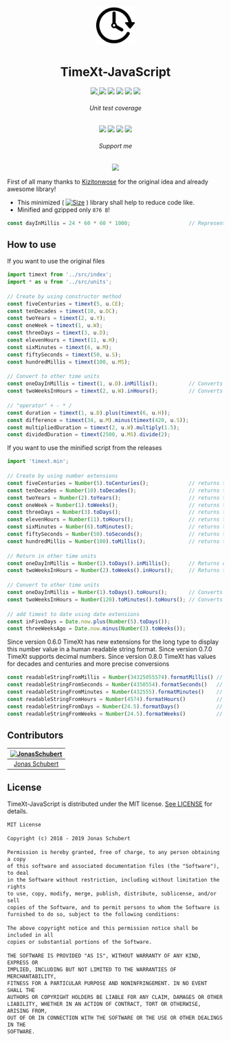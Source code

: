 <h1 align="center">
	<img width="90" src="logo.png" alt="timext">
</h1>

<p align="center"><h1 style="text-align: center;">TimeXt-JavaScript</h1></p>

<p align="center">
  <a href="https://www.npmjs.com/package/timext-js"><img src="https://img.shields.io/npm/v/timext-js.svg"/> <img src="https://img.shields.io/npm/dt/timext-js.svg"/></a>
  <a href="http://packagequality.com/#?package=timext-js"><img src="http://npm.packagequality.com/shield/timext-js.svg"/></a>
  <a href="https://opensource.org/licenses/MIT"><img src="https://img.shields.io/badge/License-MIT-blue.svg"/></a>
  <a href="http://makeapullrequest.com"><img src="https://img.shields.io/badge/PRs-welcome-brightgreen.svg"/></a>
  <a href="https://github.com/TimeXt/timext-JavaScript/"><img src="https://img.shields.io/github/stars/TimeXt/timext-JavaScript.svg"/></a>
</p>

<p align="center"><h6 style="text-align: center;">Unit test coverage</h6></p>

<p align="center">
  <a href="./test"><img src="https://img.shields.io/badge/Statements-100%25-green.svg"/></a>
  <a href="./test"><img src="https://img.shields.io/badge/Branch-79%25-yellow.svg"/></a>
  <a href="./test"><img src="https://img.shields.io/badge/Functions-100%25-green.svg"/></a>
  <a href="./test"><img src="https://img.shields.io/badge/Lines-100%25-green.svg"/></a>
</p>

<p align="center"><h6 style="text-align: center;">Support me</h6></p>

<p align="center">
  <a href="https://www.paypal.me/GuepardoApps"><img src="https://img.shields.io/badge/paypal-support-blue.svg"/></a>
</p>

First of all many thanks to [Kizitonwose](https://github.com/kizitonwose/Time) for the original idea and already awesome library!

- This minimized ( [![Size](https://img.shields.io/badge/size-4KB-green.svg)](releases/timext-2019-11-24-1.min.js) ) library shall help to reduce code like.
- Minified and gzipped only `876 B`!

```javascript
const dayInMillis = 24 * 60 * 60 * 1000;                   // Represent a day in milliseconds
```

## How to use

If you want to use the original files

```javascript
import timext from '../src/index';
import * as u from '../src/units';

// Create by using constructor method
const fiveCenturies = timext(5, u.CE);
const tenDecades = timext(10, u.DC);
const twoYears = timext(2, u.Y);
const oneWeek = timext(1, u.W);
const threeDays = timext(3, u.D);
const elevenHours = timext(11, u.H);
const sixMinutes = timext(6, u.M);
const fiftySeconds = timext(50, u.S);
const hundredMillis = timext(100, u.MS);

// Convert to other time units
const oneDayInMillis = timext(1, u.D).inMillis();          // Converts one day into milliseconds
const twoWeeksInHours = timext(2, u.W).inHours();          // Converts two weeks into hours

// "operator" + - * /
const duration = timext(1, u.D).plus(timext(6, u.H));
const difference = timext(34, u.M).minus(timext(420, u.S));
const multipliedDuration = timext(2, u.W).multiply(1.5);
const dividedDuration = timext(2500, u.MS).divide(2);

```

If you want to use the minified script from the releases

```javascript
import 'timext.min';

// Create by using number extensions
const fiveCenturies = Number(5).toCenturies();             // returns timext(5, u.CE)
const tenDecades = Number(10).toDecades();                 // returns timext(10, u.DC)
const twoYears = Number(2).toYears();                      // returns timext(2, u.Y)
const oneWeek = Number(1).toWeeks();                       // returns timext(1, u.W)
const threeDays = Number(3).toDays();                      // returns timext(3, u.D)
const elevenHours = Number(11).toHours();                  // returns timext(11, u.H)
const sixMinutes = Number(6).toMinutes();                  // returns timext(6, u.M)
const fiftySeconds = Number(50).toSeconds();               // returns timext(50, u.S)
const hundredMillis = Number(100).toMillis();              // returns timext(100, u.MS)

// Return in other time units
const oneDayInMillis = Number(1).toDays().inMillis();      // Returns one day in milliseconds === 24 * 60 * 60 * 1e3
const twoWeeksInHours = Number(2).toWeeks().inHours();     // Returns two weeks in hours === 2 * 7 * 24

// Convert to other time units
const oneDayInMillis = Number(1).toDays().toHours();       // Converts one day into timext(24, u.H)
const twoWeeksInHours = Number(120).toMinutes().toHours(); // Converts 120 hours into timext(2, u.H)

// add timext to date using date extensions
const inFiveDays = Date.now.plus(Number(5).toDays());
const threeWeeksAgo = Date.now.minus(Number(3).toWeeks());

```

Since version 0.6.0 TimeXt has new extensions for the long type to display this number value in a human readable string format.
Since version 0.7.0 TimeXt supports decimal numbers.
Since version 0.8.0 TimeXt has values for decades and centuries and  more precise conversions

```javascript
const readableStringFromMillis = Number(34325055574).formatMillis() // 56 weeks, 5 days, 6 hours, 44 minutes, 15 seconds, 574 milliseconds
const readableStringFromSeconds = Number(4350554).formatSeconds()   // 7 weeks, 1 day, 8 hours, 29 minutes, 14 seconds
const readableStringFromMinutes = Number(432555).formatMinutes()    // 42 weeks, 6 days, 9 hours, 15 minutes
const readableStringFromHours = Number(4574).formatHours()          // 27 weeks, 1 day, 14 hours
const readableStringFromDays = Number(24.5).formatDays()            // 3 weeks, 3 days, 12 hours
const readableStringFromWeeks = Number(24.5).formatWeeks()          // 24 weeks, 3 days, 12 hours
```

## Contributors

| [<img alt="JonasSchubert" src="https://avatars0.githubusercontent.com/u/21952813?v=4&s=117" width="117"/>](https://github.com/JonasSchubert) |
| :---------------------------------------------------------------------------------------------------------------------------------------: |
| [Jonas Schubert](https://github.com/JonasSchubert) |

## License

TimeXt-JavaScript is distributed under the MIT license. [See LICENSE](LICENSE.md) for details.

```
MIT License

Copyright (c) 2018 - 2019 Jonas Schubert

Permission is hereby granted, free of charge, to any person obtaining a copy
of this software and associated documentation files (the "Software"), to deal
in the Software without restriction, including without limitation the rights
to use, copy, modify, merge, publish, distribute, sublicense, and/or sell
copies of the Software, and to permit persons to whom the Software is
furnished to do so, subject to the following conditions:

The above copyright notice and this permission notice shall be included in all
copies or substantial portions of the Software.

THE SOFTWARE IS PROVIDED "AS IS", WITHOUT WARRANTY OF ANY KIND, EXPRESS OR
IMPLIED, INCLUDING BUT NOT LIMITED TO THE WARRANTIES OF MERCHANTABILITY,
FITNESS FOR A PARTICULAR PURPOSE AND NONINFRINGEMENT. IN NO EVENT SHALL THE
AUTHORS OR COPYRIGHT HOLDERS BE LIABLE FOR ANY CLAIM, DAMAGES OR OTHER
LIABILITY, WHETHER IN AN ACTION OF CONTRACT, TORT OR OTHERWISE, ARISING FROM,
OUT OF OR IN CONNECTION WITH THE SOFTWARE OR THE USE OR OTHER DEALINGS IN THE
SOFTWARE.
```
